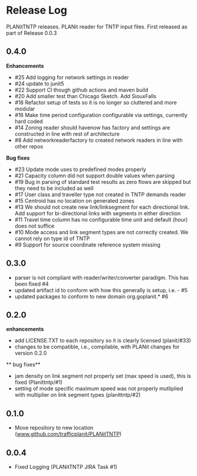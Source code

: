 # Release Log

PLANitTNTP releases.  PLANit reader for TNTP input files.  First released as part of Release 0.0.3

## 0.4.0

**Enhancements**
* #25 Add logging for network settings in reader
* #24 update to junit5
* #22 Support CI though github actions and maven build
* #20 Add smaller test than Chicago Sketch. Add SiouxFalls
* #18 Refactor setup of tests so it is no longer so cluttered and more modular
* #16 Make time period configuration configurable via settings, currently hard coded
* #14 Zoning reader should havenow has factory and settings are constructed in line with rest of architecture
* #8 Add networkreaderfactory to created network readers in line with other repos

**Bug fixes**

* #23 Update mode uses to predefined modes properly
* #21 Capacity column did not support double values when parsing
* #19 Bug in parsing of standard test results as zero flows are skipped but they need to be included as well
* #17 User class and traveller type not created in TNTP demands reader
* #15 Centroid has no location on generated zones
* #13 We should not create new link/linksegment for each directional link. Add support for bi-directional links with segments in either direction
* #11 Travel time column has no configurable time unit and default (hour) does not suffice
* #10 Mode access and link segment types are not correctly created. We cannot rely on type id of TNTP
* #9 Support for source coordinate reference system missing

## 0.3.0

* parser is not compliant with reader/writer/converter paradigm. This has been fixed #4
* updated artifact id to conform with how this generally is setup, i.e. <application>-<subrepo> #5
* updated packages to conform to new domain org.goplanit.* #6

## 0.2.0

**enhancements**
* add LICENSE.TXT to each repository so it is clearly licensed (planit/#33)
* changes to be compatible, i.e., compilable, with PLANit changes for version 0.2.0

** bug fixes**
* jam density on link segment not properly set (max speed is used), this is fixed (Planittntp/#1)
* setting of mode specific maximum speed was not properly mutliplied with multiplier on link segment types (planittntp/#2)

## 0.1.0

* Move repository to new location (www.github.com/trafficplanit/PLANitTNTP)

## 0.0.4

* Fixed Logging (PLANitTNTP JIRA Task #1)
